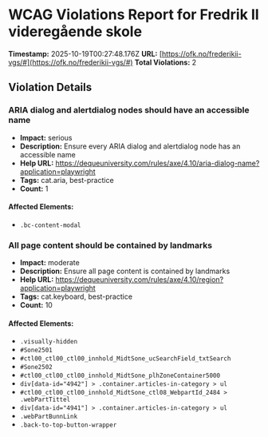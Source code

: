 # WCAG Violations Report for Fredrik II videregående skole

**Timestamp:** 2025-10-19T00:27:48.176Z
**URL:** [https://ofk.no/frederikii-vgs/#](https://ofk.no/frederikii-vgs/#)
**Total Violations:** 2

## Violation Details

### ARIA dialog and alertdialog nodes should have an accessible name

- **Impact:** serious
- **Description:** Ensure every ARIA dialog and alertdialog node has an accessible name
- **Help URL:** https://dequeuniversity.com/rules/axe/4.10/aria-dialog-name?application=playwright
- **Tags:** cat.aria, best-practice
- **Count:** 1

#### Affected Elements:

- `.bc-content-modal`

### All page content should be contained by landmarks

- **Impact:** moderate
- **Description:** Ensure all page content is contained by landmarks
- **Help URL:** https://dequeuniversity.com/rules/axe/4.10/region?application=playwright
- **Tags:** cat.keyboard, best-practice
- **Count:** 10

#### Affected Elements:

- `.visually-hidden`
- `#Sone2501`
- `#ctl00_ctl00_ctl00_innhold_MidtSone_ucSearchField_txtSearch`
- `#Sone2502`
- `#ctl00_ctl00_ctl00_innhold_MidtSone_plhZoneContainer5000`
- `div[data-id="4942"] > .container.articles-in-category > ul`
- `#ctl00_ctl00_ctl00_innhold_MidtSone_ctl08_WebpartId_2484 > .webPartTittel`
- `div[data-id="4941"] > .container.articles-in-category > ul`
- `.webPartBunnLink`
- `.back-to-top-button-wrapper`
